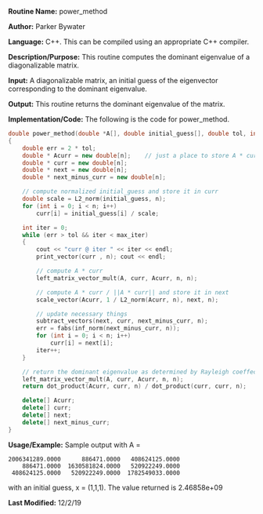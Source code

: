 **Routine Name:** power\_method 

**Author:** Parker Bywater

**Language:** C++. This can be compiled using an appropriate C++ compiler. 

**Description/Purpose:** This routine computes the dominant eigenvalue of a diagonalizable matrix. 

**Input:** A diagonalizable matrix, an initial guess of the eigenvector corresponding to 
the dominant eigenvalue. 
 
**Output:** This routine returns the dominant eigenvalue of the matrix.  

**Implementation/Code:** The following is the code for power\_method.
   
```C++ 
double power_method(double *A[], double initial_guess[], double tol, int max_iter, int n)
{
    double err = 2 * tol; 
    double * Acurr = new double[n];    // just a place to store A * curr 
    double * curr = new double[n]; 
    double * next = new double[n];
    double * next_minus_curr = new double[n];

    // compute normalized initial_guess and store it in curr    
    double scale = L2_norm(initial_guess, n); 
    for (int i = 0; i < n; i++) 
        curr[i] = initial_guess[i] / scale; 

    int iter = 0; 
    while (err > tol && iter < max_iter) 
    {
        cout << "curr @ iter " << iter << endl; 
        print_vector(curr , n); cout << endl; 

        // compute A * curr
        left_matrix_vector_mult(A, curr, Acurr, n, n); 

        // compute A * curr / ||A * curr|| and store it in next
        scale_vector(Acurr, 1 / L2_norm(Acurr, n), next, n);

        // update necessary things 
        subtract_vectors(next, curr, next_minus_curr, n); 
        err = fabs(inf_norm(next_minus_curr, n)); 
        for (int i = 0; i < n; i++)
            curr[i] = next[i];
        iter++;        
    }

    // return the dominant eigenvalue as determined by Rayleigh coeffecient 
    left_matrix_vector_mult(A, curr, Acurr, n, n);
    return dot_product(Acurr, curr, n) / dot_product(curr, curr, n); 

    delete[] Acurr; 
    delete[] curr; 
    delete[] next; 
    delete[] next_minus_curr;
}
```

**Usage/Example:** Sample output with A = 

    2006341289.0000      886471.0000   408624125.0000
        886471.0000  1630581824.0000   520922249.0000
     408624125.0000   520922249.0000  1782549033.0000
 
with an initial guess, x = (1,1,1). 
The value returned is 2.46858e+09


**Last Modified:** 12/2/19

